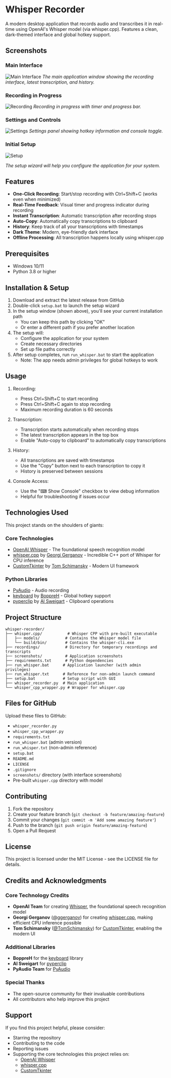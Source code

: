 # Whisper Recorder
<!-- Last updated: 2024-02-11 -->

A modern desktop application that records audio and transcribes it in real-time using OpenAI's Whisper model (via whisper.cpp). Features a clean, dark-themed interface and global hotkey support.

## Screenshots

### Main Interface
![Main Interface](screenshots/main_interface.png)
*The main application window showing the recording interface, latest transcription, and history.*

### Recording in Progress
![Recording](screenshots/recording.png)
*Recording in progress with timer and progress bar.*

### Settings and Controls
![Settings](screenshots/settings.png)
*Settings panel showing hotkey information and console toggle.*

### Initial Setup
![Setup](screenshots/setup.png)

*The setup wizard will help you configure the application for your system.*

## Features

- **One-Click Recording**: Start/stop recording with Ctrl+Shift+C (works even when minimized)
- **Real-Time Feedback**: Visual timer and progress indicator during recording
- **Instant Transcription**: Automatic transcription after recording stops
- **Auto-Copy**: Automatically copy transcriptions to clipboard
- **History**: Keep track of all your transcriptions with timestamps
- **Dark Theme**: Modern, eye-friendly dark interface
- **Offline Processing**: All transcription happens locally using whisper.cpp

## Prerequisites

- Windows 10/11
- Python 3.8 or higher

## Installation & Setup

1. Download and extract the latest release from GitHub
2. Double-click `setup.bat` to launch the setup wizard
3. In the setup window (shown above), you'll see your current installation path
   - You can keep this path by clicking "OK"
   - Or enter a different path if you prefer another location
4. The setup will:
   - Configure the application for your system
   - Create necessary directories
   - Set up file paths correctly
5. After setup completes, run `run_whisper.bat` to start the application
   - Note: The app needs admin privileges for global hotkeys to work

## Usage

1. Recording:
   - Press Ctrl+Shift+C to start recording
   - Press Ctrl+Shift+C again to stop recording
   - Maximum recording duration is 60 seconds

2. Transcription:
   - Transcription starts automatically when recording stops
   - The latest transcription appears in the top box
   - Enable "Auto-copy to clipboard" to automatically copy transcriptions

3. History:
   - All transcriptions are saved with timestamps
   - Use the "Copy" button next to each transcription to copy it
   - History is preserved between sessions

4. Console Access:
   - Use the "⌨ Show Console" checkbox to view debug information
   - Helpful for troubleshooting if issues occur

## Technologies Used

This project stands on the shoulders of giants:

### Core Technologies
- [OpenAI Whisper](https://github.com/openai/whisper) - The foundational speech recognition model
- [whisper.cpp](https://github.com/ggerganov/whisper.cpp) by [Georgi Gerganov](https://github.com/ggerganov) - Incredible C++ port of Whisper for CPU inference
- [CustomTkinter](https://github.com/TomSchimansky/CustomTkinter) by [Tom Schimansky](https://github.com/TomSchimansky) - Modern UI framework

### Python Libraries
- [PyAudio](https://people.csail.mit.edu/hubert/pyaudio/) - Audio recording
- [keyboard](https://github.com/boppreh/keyboard) by [BoppreH](https://github.com/boppreh) - Global hotkey support
- [pyperclip](https://github.com/asweigart/pyperclip) by [Al Sweigart](https://github.com/asweigart) - Clipboard operations

## Project Structure

```
whisper-recorder/
├── whisper.cpp/           # Whisper CPP with pre-built executable
│   ├── models/           # Contains the Whisper model file
│   └── build/bin/        # Contains the whisper-cli.exe
├── recordings/           # Directory for temporary recordings and transcripts
├── screenshots/          # Application screenshots
├── requirements.txt      # Python dependencies
├── run_whisper.bat      # Application launcher (with admin privileges)
├── run_whisper.txt      # Reference for non-admin launch command
├── setup.bat            # Setup script with GUI
├── whisper_recorder.py  # Main application
└── whisper_cpp_wrapper.py # Wrapper for whisper.cpp
```

## Files for GitHub

Upload these files to GitHub:
- `whisper_recorder.py`
- `whisper_cpp_wrapper.py`
- `requirements.txt`
- `run_whisper.bat` (admin version)
- `run_whisper.txt` (non-admin reference)
- `setup.bat`
- `README.md`
- `LICENSE`
- `.gitignore`
- `screenshots/` directory (with interface screenshots)
- Pre-built `whisper.cpp` directory with model

## Contributing

1. Fork the repository
2. Create your feature branch (`git checkout -b feature/amazing-feature`)
3. Commit your changes (`git commit -m 'Add some amazing feature'`)
4. Push to the branch (`git push origin feature/amazing-feature`)
5. Open a Pull Request

## License

This project is licensed under the MIT License - see the LICENSE file for details.

## Credits and Acknowledgments

### Core Technology Credits
- **OpenAI Team** for creating [Whisper](https://github.com/openai/whisper), the foundational speech recognition model
- **Georgi Gerganov** ([@ggerganov](https://github.com/ggerganov)) for creating [whisper.cpp](https://github.com/ggerganov/whisper.cpp), making efficient CPU inference possible
- **Tom Schimansky** ([@TomSchimansky](https://github.com/TomSchimansky)) for [CustomTkinter](https://github.com/TomSchimansky/CustomTkinter), enabling the modern UI

### Additional Libraries
- **BoppreH** for the [keyboard](https://github.com/boppreh/keyboard) library
- **Al Sweigart** for [pyperclip](https://github.com/asweigart/pyperclip)
- **PyAudio Team** for [PyAudio](https://people.csail.mit.edu/hubert/pyaudio/)

### Special Thanks
- The open-source community for their invaluable contributions
- All contributors who help improve this project

## Support

If you find this project helpful, please consider:
- Starring the repository
- Contributing to the code
- Reporting issues
- Supporting the core technologies this project relies on:
  - [OpenAI Whisper](https://github.com/openai/whisper)
  - [whisper.cpp](https://github.com/ggerganov/whisper.cpp)
  - [CustomTkinter](https://github.com/TomSchimansky/CustomTkinter) 
